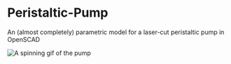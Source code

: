 Peristaltic-Pump
================

An (almost completely) parametric model for a laser-cut peristaltic pump in OpenSCAD

![A spinning gif of the pump](tomhodson/Peristaltic-pump/vis/1.gif)
